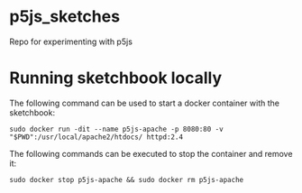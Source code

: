 # p5js_sketches
Repo for experimenting with p5js

# Running sketchbook locally

The following command can be used to start a docker container with the 
sketchbook:

`sudo docker run -dit --name p5js-apache -p 8080:80 -v "$PWD":/usr/local/apache2/htdocs/ httpd:2.4`

The following commands can be executed to stop the container and remove it:

`sudo docker stop p5js-apache && sudo docker rm p5js-apache`

